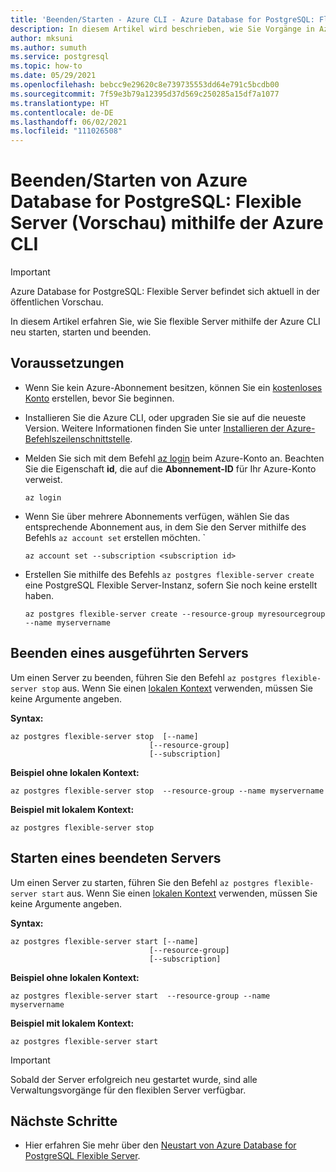 ```yaml
---
title: 'Beenden/Starten - Azure CLI - Azure Database for PostgreSQL: Flexible Server'
description: In diesem Artikel wird beschrieben, wie Sie Vorgänge in Azure Database for PostgreSQL über die Azure CLI beenden/starten.
author: mksuni
ms.author: sumuth
ms.service: postgresql
ms.topic: how-to
ms.date: 05/29/2021
ms.openlocfilehash: bebcc9e29620c8e739735553dd64e791c5bcdb00
ms.sourcegitcommit: 7f59e3b79a12395d37d569c250285a15df7a1077
ms.translationtype: HT
ms.contentlocale: de-DE
ms.lasthandoff: 06/02/2021
ms.locfileid: "111026508"
---
```

# <a name="stopstart-azure-database-for-postgresql---flexible-server-preview-using-azure-cli"></a>Beenden/Starten von Azure Database for PostgreSQL: Flexible Server (Vorschau) mithilfe der Azure CLI

> [!IMPORTANT]
> Azure Database for PostgreSQL: Flexible Server befindet sich aktuell in der öffentlichen Vorschau.

In diesem Artikel erfahren Sie, wie Sie flexible Server mithilfe der Azure CLI neu starten, starten und beenden.

## <a name="prerequisites"></a>Voraussetzungen

- Wenn Sie kein Azure-Abonnement besitzen, können Sie ein [kostenloses Konto](https://azure.microsoft.com/free/) erstellen, bevor Sie beginnen.
- Installieren Sie die Azure CLI, oder upgraden Sie sie auf die neueste Version. Weitere Informationen finden Sie unter [Installieren der Azure-Befehlszeilenschnittstelle](/cli/azure/install-azure-cli).
-  Melden Sie sich mit dem Befehl [az login](/cli/azure/reference-index#az_login) beim Azure-Konto an. Beachten Sie die Eigenschaft **id**, die auf die **Abonnement-ID** für Ihr Azure-Konto verweist.

    ```azurecli-interactive
    az login
    ````

- Wenn Sie über mehrere Abonnements verfügen, wählen Sie das entsprechende Abonnement aus, in dem Sie den Server mithilfe des Befehls ```az account set``` erstellen möchten.
`
    ```azurecli
    az account set --subscription <subscription id>
    ```

- Erstellen Sie mithilfe des Befehls ```az postgres flexible-server create``` eine PostgreSQL Flexible Server-Instanz, sofern Sie noch keine erstellt haben.

    ```azurecli
    az postgres flexible-server create --resource-group myresourcegroup --name myservername
    ```

## <a name="stop-a-running-server"></a>Beenden eines ausgeführten Servers
Um einen Server zu beenden, führen Sie den Befehl ```az postgres flexible-server stop``` aus. Wenn Sie einen [lokalen Kontext](/cli/azure/config/param-persist) verwenden, müssen Sie keine Argumente angeben.

**Syntax:**
```azurecli
az postgres flexible-server stop  [--name]
                               [--resource-group]
                               [--subscription]
```

**Beispiel ohne lokalen Kontext:**
```azurecli
az postgres flexible-server stop  --resource-group --name myservername
```

**Beispiel mit lokalem Kontext:**
```azurecli
az postgres flexible-server stop
```

## <a name="start-a-stopped-server"></a>Starten eines beendeten Servers
Um einen Server zu starten, führen Sie den Befehl ```az postgres flexible-server start``` aus. Wenn Sie einen [lokalen Kontext](/cli/azure/config/param-persist) verwenden, müssen Sie keine Argumente angeben.

**Syntax:**
```azurecli
az postgres flexible-server start [--name]
                               [--resource-group]
                               [--subscription]
```

**Beispiel ohne lokalen Kontext:**
```azurecli
az postgres flexible-server start  --resource-group --name myservername
```

**Beispiel mit lokalem Kontext:**
```azurecli
az postgres flexible-server start
```

> [!IMPORTANT]
> Sobald der Server erfolgreich neu gestartet wurde, sind alle Verwaltungsvorgänge für den flexiblen Server verfügbar.

## <a name="next-steps"></a>Nächste Schritte
- Hier erfahren Sie mehr über den [Neustart von Azure Database for PostgreSQL Flexible Server](./how-to-restart-server-cli.md).



